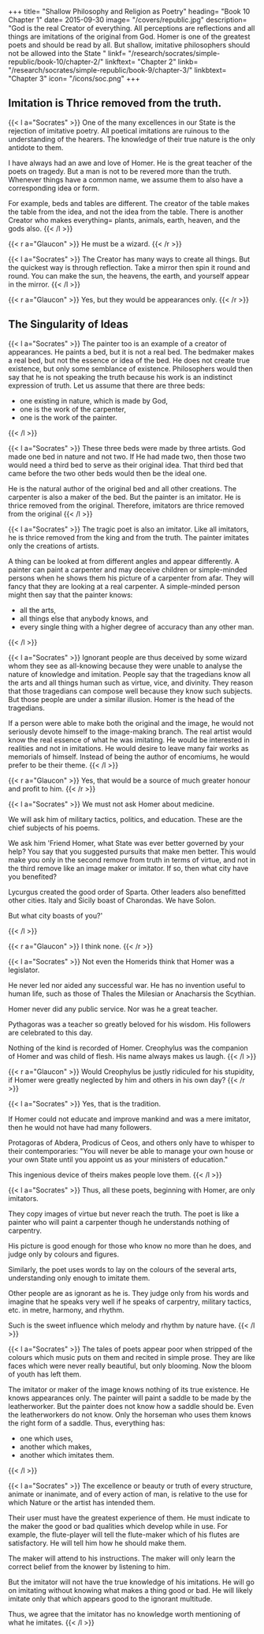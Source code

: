 +++
title= "Shallow Philosophy and Religion as Poetry"
heading= "Book 10 Chapter 1"
date= 2015-09-30
image= "/covers/republic.jpg"
description= "God is the real Creator of everything. All perceptions are reflections and all things are imitations of the original from God. Homer is one of the greatest poets and should be read by all. But shallow, imitative philosophers should not be allowed into the State "
linkf= "/research/socrates/simple-republic/book-10/chapter-2/"
linkftext= "Chapter 2"
linkb= "/research/socrates/simple-republic/book-9/chapter-3/"
linkbtext= "Chapter 3"
icon= "/icons/soc.png"
+++


## Imitation is Thrice removed from the truth.

{{< l a="Socrates" >}}
One of the many excellences in our State is the rejection of imitative poetry. All poetical imitations are ruinous to the understanding of the hearers. The knowledge of their true nature is the only antidote to them.

I have always had an awe and love of Homer. He is the great teacher of the poets on tragedy. But a man is not to be revered more than the truth. Whenever things have a common name, we assume them to also have a corresponding idea or form.

For example, beds and tables are different. <!-- The creators of beds and tables make beds and tables without defining the idea of beds and tables. --> The creator of the table makes the table from the idea, and not the idea from the table. There is another Creator who makes everything= plants, animals, earth, heaven, and the gods also. 
{{< /l >}}


{{< r a="Glaucon" >}}
He must be a wizard.
{{< /r >}}


{{< l a="Socrates" >}}
The Creator has many ways to create all things. But the quickest way is through reflection. Take a mirror then spin it round and round. You can make the sun, the heavens, the earth, and yourself appear in the mirror.
{{< /l >}}


{{< r a="Glaucon" >}}
Yes, but they would be appearances only.
{{< /r >}}


## The Singularity of Ideas

{{< l a="Socrates" >}}
The painter too is an example of a creator of appearances. He paints a bed, but it is not a real bed. The bedmaker makes a real bed, but not the essence or idea of the bed. He does not create true existence, but only some semblance of existence. Philosophers would then say that he is not speaking the truth because his work is an indistinct expression of truth. Let us assume that there are three beds:
<ul>
  <li>one existing in nature, which is made by God,</li>
  <li>one is the work of the carpenter,</li>
  <li>one is the work of the painter.</li>
</ul>
{{< /l >}}


{{< l a="Socrates" >}}
These three beds were made by three artists. God made one bed in nature and not two. If He had made two, then those two would need a third bed to serve as their original idea. That third bed that came before the two other beds would then be the ideal one.

He is the natural author of the original bed and all other creations. The carpenter is also a maker of the bed. But the painter is an imitator. He is thrice removed from the original. Therefore, imitators are thrice removed from the original 
{{< /l >}}


{{< l a="Socrates" >}}
The tragic poet is also an imitator. Like all imitators, he is thrice removed from the king and from the truth. The painter imitates only the creations of artists.
 
<!-- The art of painting is an imitation of things as they appear, and not of its real essence. The imitator is a long way off from the truth. 
He can do all things because he lightly touches on a small part of an image, and not the real thing. For example=  -->

A thing can be looked at from different angles and appear differently. A painter can paint a carpenter and may deceive children or simple-minded persons when he shows them his picture of a carpenter from afar. They will fancy that they are looking at a real carpenter. A simple-minded person might then say that the painter knows:
<ul>
  <li>all the arts,</li>
  <li>all things else that anybody knows, and</li>
  <li>every single thing with a higher degree of accuracy than any other man.</li>
</ul>
{{< /l >}}


{{< l a="Socrates" >}}
Ignorant people are thus deceived by some wizard whom they see as all-knowing because they were unable to analyse the nature of knowledge and imitation. People say that the tragedians know all the arts and all things human such as virtue, vice, and divinity. They reason that those tragedians can compose well because they know such subjects. <!-- He who has not have this knowledge can never be a poet. --> But those people are under a similar illusion. Homer is the head of the tragedians.

<!-- Perhaps they may have come across imitators and have been deceived. They may not have remembered when they saw their works that these were but imitations thrice removed from the truth. These could easily be made without any knowledge of the truth, because they are appearances only and not realities. Or they might be right.

Poets might really know what they are talking about.  -->

If a person were able to make both the original and the image, he would not seriously devote himself to the image-making branch. The real artist would know the real essence of what he was imitating. He would be interested in realities and not in imitations. He would desire to leave many fair works as memorials of himself. Instead of being the author of encomiums, he would prefer to be their theme. 
{{< /l >}}


{{< r a="Glaucon" >}}
Yes, that would be a source of much greater honour and profit to him.
{{< /r >}}


{{< l a="Socrates" >}}
We must not ask Homer about medicine. 

We will ask him of military tactics, politics, and education. These are the chief subjects of his poems. 

We ask him 'Friend Homer, what State was ever better governed by your help? You say that you suggested pursuits that make men better. This would make you only in the second remove from truth in terms of virtue, and not in the third remove like an image maker or imitator. If so, then what city have you benefited? 

Lycurgus created the good order of Sparta. Other leaders also benefitted other cities. Italy and Sicily boast of Charondas. We have Solon. 

But what city boasts of you?'
<!-- But who says that you have been a good legislator to them and have done them any good?  -->
{{< /l >}}


{{< r a="Glaucon" >}}
I think none.
{{< /r >}}


{{< l a="Socrates" >}}
Not even the Homerids think that Homer was a legislator. 

He never led nor aided any successful war. He has no invention useful to human life, such as those of Thales the Milesian or Anacharsis the Scythian. 

Homer never did any public service. Nor was he a great teacher.

<!-- Did he have friends who loved to associate with him and who handed down to posterity a Homeric way of life, such as was established by Pythagoras?  -->

Pythagoras was a teacher so greatly beloved for his wisdom. His followers are celebrated to this day. 

Nothing of the kind is recorded of Homer. Creophylus was the companion of Homer and was child of flesh. His name always makes us laugh.
{{< /l >}}


{{< r a="Glaucon" >}}
Would Creophylus be justly ridiculed for his stupidity, if Homer were greatly neglected by him and others in his own day?
{{< /r >}}



{{< l a="Socrates" >}}
Yes, that is the tradition. 

If Homer could not educate and improve mankind and was a mere imitator, then he would not have had many followers. 

Protagoras of Abdera, Prodicus of Ceos, and others only have to whisper to their contemporaries: "You will never be able to manage your own house or your own State until you appoint us as your ministers of education."

This ingenious device of theirs makes people love them.
{{< /l >}}

<!--  Their companions all but carry them about on their shoulders. The contemporaries of Homer, or of Hesiod, would not have allowed either of them to go about as rhapsodists, if they were really able to make mankind virtuous. They would have been as unwilling to part with them as with gold. They would have compelled them to stay at home with them. If the master would not stay, then the disciples would have followed him everywhere until they had enough education. Then we must infer that. -->


{{< l a="Socrates" >}}
Thus, all these poets, beginning with Homer, are only imitators. 

They copy images of virtue but never reach the truth. The poet is like a painter who will paint a carpenter though he understands nothing of carpentry. 

His picture is good enough for those who know no more than he does, and judge only by colours and figures. 

Similarly, the poet uses words to lay on the colours of the several arts, understanding only enough to imitate them. 

Other people are as ignorant as he is. They judge only from his words and imagine that he speaks very well if he speaks of carpentry, military tactics, etc. in metre, harmony, and rhythm. 

Such is the sweet influence which melody and rhythm by nature have.
{{< /l >}}


{{< l a="Socrates" >}}
The tales of poets appear poor when stripped of the colours which music puts on them and recited in simple prose. They are like faces which were never really beautiful, but only blooming. Now the bloom of youth has left them. 

The imitator or maker of the image knows nothing of its true existence. He knows appearances only. The painter will paint a saddle to be made by the leatherworker. But the painter does not know how a saddle should be. Even the leatherworkers do not know. Only the horseman who uses them knows the right form of a saddle. Thus, everything has:
<ul>
  <li>one which uses,</li>
  <li>another which makes,</li>
  <li>another which imitates them.</li>
</ul>
{{< /l >}}


{{< l a="Socrates" >}}
The excellence or beauty or truth of every structure, animate or inanimate, and of every action of man, is relative to the use for which Nature or the artist has intended them. 

Their user must have the greatest experience of them. He must indicate to the maker the good or bad qualities which develop while in use. For example, the flute-player will tell the flute-maker which of his flutes are satisfactory. He will tell him how he should make them.

The maker will attend to his instructions. The <!-- instrument is the same. But the excellence or badness of it, the --> maker will only learn the correct belief from the knower by listening to him. 
<!-- . This he will gain from him who knows, by talking to him and hearing what he has to say.  -->
<!-- The flute-player knows and therefore speaks with authority about the goodness and badness of flutes. The flute-maker , confiding in him, will do what he is told by him. --> 
<!-- He will:
<ul>
  <li>not know whether his drawing is correct or beautiful, and</li>
  <li>not have the right opinion from someone who actually knows and gives him instructions on what he should draw.</li>
</ul> -->

But the imitator will not have the true knowledge of his imitations. <!-- The imitative artist will not be in a brilliant state of intelligence about his own creations. --> He will go on imitating without knowing what makes a thing good or bad. He will likely imitate only that which appears good to the ignorant multitude.

Thus, we agree that the imitator has no knowledge worth mentioning of what he imitates. 
{{< /l >}}

